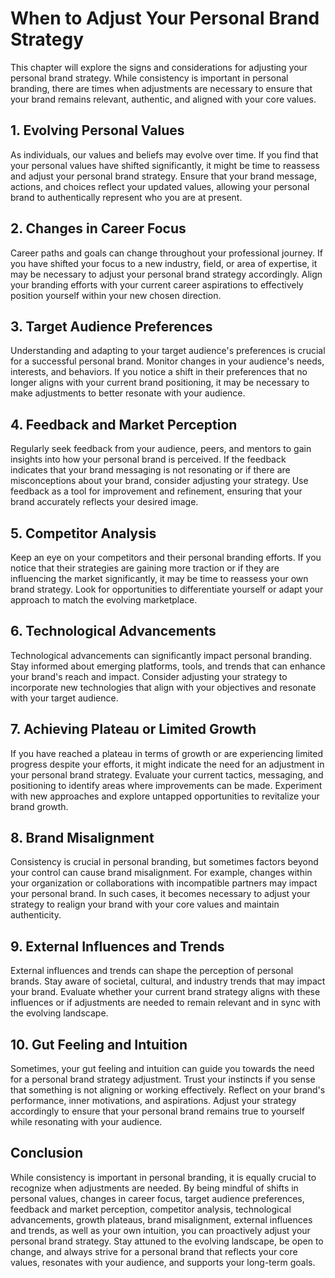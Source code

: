 # When to Adjust Your Personal Brand Strategy

This chapter will explore the signs and considerations for adjusting your personal brand strategy. While consistency is important in personal branding, there are times when adjustments are necessary to ensure that your brand remains relevant, authentic, and aligned with your core values.

## 1\. Evolving Personal Values

As individuals, our values and beliefs may evolve over time. If you find that your personal values have shifted significantly, it might be time to reassess and adjust your personal brand strategy. Ensure that your brand message, actions, and choices reflect your updated values, allowing your personal brand to authentically represent who you are at present.

## 2\. Changes in Career Focus

Career paths and goals can change throughout your professional journey. If you have shifted your focus to a new industry, field, or area of expertise, it may be necessary to adjust your personal brand strategy accordingly. Align your branding efforts with your current career aspirations to effectively position yourself within your new chosen direction.

## 3\. Target Audience Preferences

Understanding and adapting to your target audience's preferences is crucial for a successful personal brand. Monitor changes in your audience's needs, interests, and behaviors. If you notice a shift in their preferences that no longer aligns with your current brand positioning, it may be necessary to make adjustments to better resonate with your audience.

## 4\. Feedback and Market Perception

Regularly seek feedback from your audience, peers, and mentors to gain insights into how your personal brand is perceived. If the feedback indicates that your brand messaging is not resonating or if there are misconceptions about your brand, consider adjusting your strategy. Use feedback as a tool for improvement and refinement, ensuring that your brand accurately reflects your desired image.

## 5\. Competitor Analysis

Keep an eye on your competitors and their personal branding efforts. If you notice that their strategies are gaining more traction or if they are influencing the market significantly, it may be time to reassess your own brand strategy. Look for opportunities to differentiate yourself or adapt your approach to match the evolving marketplace.

## 6\. Technological Advancements

Technological advancements can significantly impact personal branding. Stay informed about emerging platforms, tools, and trends that can enhance your brand's reach and impact. Consider adjusting your strategy to incorporate new technologies that align with your objectives and resonate with your target audience.

## 7\. Achieving Plateau or Limited Growth

If you have reached a plateau in terms of growth or are experiencing limited progress despite your efforts, it might indicate the need for an adjustment in your personal brand strategy. Evaluate your current tactics, messaging, and positioning to identify areas where improvements can be made. Experiment with new approaches and explore untapped opportunities to revitalize your brand growth.

## 8\. Brand Misalignment

Consistency is crucial in personal branding, but sometimes factors beyond your control can cause brand misalignment. For example, changes within your organization or collaborations with incompatible partners may impact your personal brand. In such cases, it becomes necessary to adjust your strategy to realign your brand with your core values and maintain authenticity.

## 9\. External Influences and Trends

External influences and trends can shape the perception of personal brands. Stay aware of societal, cultural, and industry trends that may impact your brand. Evaluate whether your current brand strategy aligns with these influences or if adjustments are needed to remain relevant and in sync with the evolving landscape.

## 10\. Gut Feeling and Intuition

Sometimes, your gut feeling and intuition can guide you towards the need for a personal brand strategy adjustment. Trust your instincts if you sense that something is not aligning or working effectively. Reflect on your brand's performance, inner motivations, and aspirations. Adjust your strategy accordingly to ensure that your personal brand remains true to yourself while resonating with your audience.

## Conclusion

While consistency is important in personal branding, it is equally crucial to recognize when adjustments are needed. By being mindful of shifts in personal values, changes in career focus, target audience preferences, feedback and market perception, competitor analysis, technological advancements, growth plateaus, brand misalignment, external influences and trends, as well as your own intuition, you can proactively adjust your personal brand strategy. Stay attuned to the evolving landscape, be open to change, and always strive for a personal brand that reflects your core values, resonates with your audience, and supports your long-term goals.
